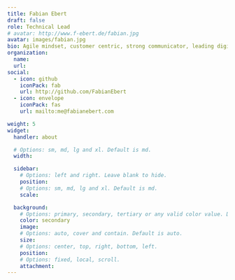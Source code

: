 ```yaml
---
title: Fabian Ebert
draft: false
role: Technical Lead
# avatar: http://www.f-ebert.de/fabian.jpg
avatar: images/fabian.jpg
bio: Agile mindset, customer centric, strong communicator, leading digital transformation, values driven
organization:
  name:
  url:
social:
  - icon: github
    iconPack: fab
    url: http://github.com/FabianEbert
  - icon: envelope
    iconPack: fas
    url: mailto:me@fabianebert.com

weight: 5
widget:
  handler: about

  # Options: sm, md, lg and xl. Default is md.
  width:

  sidebar:
    # Options: left and right. Leave blank to hide.
    position:
    # Options: sm, md, lg and xl. Default is md.
    scale:

  background:
    # Options: primary, secondary, tertiary or any valid color value. Default is primary.
    color: secondary
    image:
    # Options: auto, cover and contain. Default is auto.
    size:
    # Options: center, top, right, bottom, left.
    position:
    # Options: fixed, local, scroll.
    attachment:
---
```

